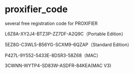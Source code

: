 # proxifier_code
several free registration code for PROXIFIER






L6Z8A-XY2J4-BTZ3P-ZZ7DF-A2Q9C（Portable Edition）


5EZ8G-C3WL5-B56YG-SCXM9-6QZAP（Standard Edition） 


P427L-9Y552-5433E-8DSR3-58Z68（MAC）


3CWNN-WYTP4-SD83W-ASDFR-84KEA(MAC V3)
